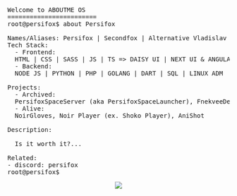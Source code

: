 <pre lang="yaml">
Welcome to ABOUTME OS
========================
root@persifox$ about Persifox<br>
Names/Aliases: Persifox | Secondfox | Alternative Vladislav
Tech Stack: 
  - Frontend:
  HTML | CSS | SASS | JS | TS => DAISY UI | NEXT UI & ANGULAR | NEXT JS
  - Backend:
  NODE JS | PYTHON | PHP | GOLANG | DART | SQL | LINUX ADM
  
Projects: 
  - Archived: 
  PersifoxSpaceServer (aka PersifoxSpaceLauncher), FnekveeDeveloping, StatusX, RebornProjet, Shoko, InnerMine, Bonzo
  - Alive: 
  NoirGloves, Noir Player (ex. Shoko Player), AniShot
  
Description: 

  Is it worth it?...

Related:
- discord: persifox
root@persifox$ 
</pre>

<p align="center">
  <a href="https://skillicons.dev">
    <img src="https://skillicons.dev/icons?i=androidstudio,arduino,godot,blender,django,fastapi,discord,bots,go,php,py,dart,nodejs,html,js,css,tailwind,bootstrap,mysql,redis,mongodb,vscode&perline=11" />
  </a>
</p>
  

